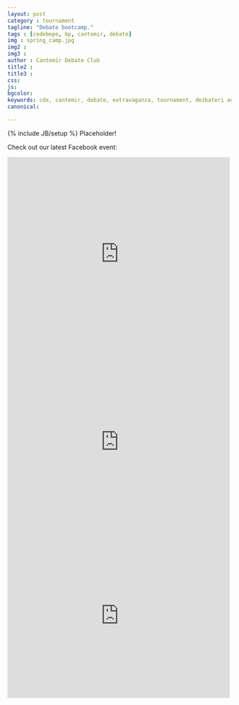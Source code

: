 ```yaml
---
layout: post
category : tournament
tagline: "Debate bootcamp."
tags : [cedebepe, bp, cantemir, debate]
img : spring_camp.jpg
img2 : 
img3 : 
author : Cantemir Debate Club
title2 : 
title3 : 
css: 
js: 
bgcolor: 
keywords: cdx, cantemir, debate, extravaganza, tournament, dezbateri academice, ardor
canonical: 

---
```

{% include JB/setup %}
Placeholder!

Check out our latest Facebook event:

<iframe src="https://www.facebook.com/plugins/post.php?href=https%3A%2F%2Fwww.facebook.com%2Fevents%2F849003511919620%2Fpermalink%2F869625099857461%2F&width=500&show_text=true&height=434&appId" width="500" height="434" style="border:none;overflow:hidden" scrolling="no" frameborder="0" allowTransparency="true" allow="encrypted-media"></iframe>

<iframe src="https://www.facebook.com/plugins/post.php?href=https%3A%2F%2Fwww.facebook.com%2FCantemirDebate%2Fphotos%2Fgm.871046819715289%2F1991807641053735%2F%3Ftype%3D3%26theater&width=500&show_text=true&height=409&appId" width="500" height="409" style="border:none;overflow:hidden" scrolling="no" frameborder="0" allowTransparency="true" allow="encrypted-media"></iframe>

<iframe src="https://www.facebook.com/plugins/post.php?href=https%3A%2F%2Fwww.facebook.com%2FCantemirDebate%2Fphotos%2Fgm.871656956320942%2F1992416404326192%2F%3Ftype%3D3%26theater&width=500&show_text=true&height=371&appId" width="500" height="371" style="border:none;overflow:hidden" scrolling="no" frameborder="0" allowTransparency="true" allow="encrypted-media"></iframe>
